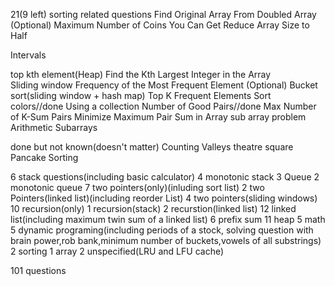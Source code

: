 21(9 left) sorting related questions
	Find Original Array From Doubled Array (Optional)
	Maximum Number of Coins You Can Get
	Reduce Array Size to Half

Intervals

top kth element(Heap)
	Find the Kth Largest Integer in the Array	
Sliding window
	Frequency of the Most Frequent Element (Optional)
Bucket sort(sliding window + hash map)
	Top K Frequent Elements
	Sort colors//done
Using a collection
	Number of Good Pairs//done
	Max Number of K-Sum Pairs
	Minimize Maximum Pair Sum in Array
sub array problem
	Arithmetic Subarrays

done but not known(doesn't matter)
	Counting Valleys
	theatre square
	Pancake Sorting

6 stack questions(including basic calculator)
4 monotonic stack
3 Queue
2 monotonic queue
7 two pointers(only)(inluding sort list)
2 two Pointers(linked list)(including reorder List)
4 two pointers(sliding windows)
10 recursion(only)
1 recursion(stack)
2 recurstion(linked list)
12 linked list(including maximum twin sum of a linked list)
6 prefix sum
11 heap
5 math
5 dynamic programing(including periods of a stock, solving question with brain power,rob bank,minimum number of buckets,vowels of all substrings)
2 sorting
1 array
2 unspecified(LRU and LFU cache)

101 questions
